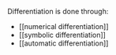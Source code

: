 Differentiation is done through:
- [[numerical differentiation]]
- [[symbolic differentiation]]
- [[automatic differentiation]]